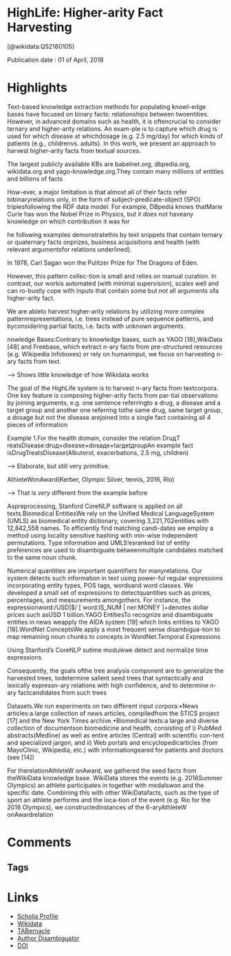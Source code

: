 
HighLife: Higher-arity Fact Harvesting
======================================
  
  [@wikidata:Q52160105]  
  
Publication date : 01 of April, 2018  

# Highlights

Text-based knowledge extraction methods for populating knowl-edge bases have focused on binary facts: relationships between twoentities. However, in advanced domains such as health, it is oftencrucial to consider ternary and higher-arity relations. An exam-ple is to capture which drug is used for which disease at whichdosage (e.g. 2.5 mg/day) for which kinds of patients (e.g., childrenvs. adults). In this work, we present an approach to harvest higher-arity facts from textual sources.

The largest publicly available KBs are babelnet.org, dbpedia.org, wikidata.org and yago-knowledge.org.They contain many millions of entities and billions of facts

How-ever, a major limitation is that almost all of their facts refer tobinaryrelations only, in the form of subject-predicate-object (SPO) triplesfollowing the RDF data model. For example, DBpedia knows thatMarie Curie has won the Nobel Prize in Physics, but it does not haveany knowledge on which contribution it was for

he following examples demonstratethis by text snippets that contain ternary or quaternary facts onprizes, business acquisitions and health (with relevant argumentsfor relations underlined).

In 1978, Carl Sagan won the Pulitzer Prize for The Dragons of Eden.

However, this pattern collec-tion is small and relies on manual curation. In contrast, our workis automated (with minimal supervision), scales well and can ro-bustly cope with inputs that contain some but not all arguments ofa higher-arity fact.

We are ableto harvest higher-arity relations by utilizing more complex patternrepresentations, i.e. trees instead of pure sequence patterns, and byconsidering partial facts, i.e. facts with unknown arguments.


nowledge Bases:Contrary to knowledge bases, such as YAGO [18],WikiData [48] and Freebase, which extract n-ary facts from pre-structured resources (e.g. Wikipedia Infoboxes) or rely on humaninput, we focus on harvesting n-ary facts from text.

--> Shows little knowledge of how Wikidata works

The goal of the HighLife system is to harvest n-ary facts from textcorpora. One key feature is composing higher-arity facts from par-tial observations by joining arguments, e.g. one sentence referringto a drug, a disease and a target group and another one referring tothe same drug, same target group, a dosage but not the disease arejoined into a single fact containing all 4 pieces of information

Example 1.For the health domain, consider the relation
DruдT reatsDisease:druд×disease×dosaдe×tarдetдroupAn example fact isDrugTreatsDisease(Albuterol, exacerbations, 2.5 mg, children)

--> Elaborate, but still very primitive.

AthleteWonAward(Kerber, Olympic Silver, tennis, 2016, Rio)

--> That is _very_ different from the example before


Aspreprocessing, Stanford CoreNLP software is applied on all texts.Biomedical EntitiesWe rely on the Unified Medical LanguageSystem (UMLS) as biomedical entity dictionary, covering 3,221,702entities with 12,842,558 names. To efficiently find matching candi-dates we employ a method using locality sensitive hashing with min-wise independent permutations. Type information and UMLS’esranked list of entity preferences are used to disambiguate betweenmultiple candidates matched to the same noun chunk.

Numerical quantities are important quantifiers for manyrelations. Our system detects such information in text using power-ful regular expressions incorporating entity types, POS tags, wordsand word classes. We developed a small set of expressions to detectquantities such as prices, percentages, and measurements amongothers. For instance, the expressionword:/USD|$/ [ word:IS_NUM | ner:MONEY ]+denotes dollar prices such asUSD 1 billion.YAGO EntitiesTo recognize and disambiguate entities in news weapply the AIDA system [19] which links entities to YAGO [18].WordNet ConceptsWe apply a most frequent sense disambigua-tion to map remaining noun chunks to concepts in WordNet.Temporal Expressions

Using Stanford’s CoreNLP sutime modulewe detect and normalize time expressions

Consequently, the goals ofthe tree analysis component are to generalize the harvested trees, todetermine salient seed trees that syntactically and lexically expressn-ary relations with high confidence, and to determine n-ary factcandidates from such trees

Datasets.We run experiments on two different input corpora:•News articles:a large collection of news articles, compiledfrom the STICS project [17] and the New York Times archive.•Biomedical texts:a large and diverse collection of documentson biomedicine and health, consisting of i) PubMed abstracts(Medline) as well as entire articles (Central) with scientific con-tent and specialized jargon, and ii) Web portals and encyclopedicarticles (from MayoClinic, Wikipedia, etc.) with informationgeared for patients and doctors (see [14])

For therelationAthleteW onAward, we gathered the seed facts from theWikiData knowledge base. WikiData stores the events (e.g. 2016Summer Olympics) an athlete participates in together with medalswon and the specific date. Combining this with other WikiDatafacts, such as the type of sport an athlete performs and the loca-tion of the event (e.g. Rio for the 2016 Olympics), we constructedinstances of the 6-aryAthleteW onAwardrelation
# Comments


## Tags

# Links
  
 * [Scholia Profile](https://scholia.toolforge.org/work/Q52160105)  
 * [Wikidata](https://www.wikidata.org/wiki/Q52160105)  
 * [TABernacle](https://tabernacle.toolforge.org/?#/tab/manual/Q52160105/P921%3BP4510)  
 * [Author Disambiguator](https://author-disambiguator.toolforge.org/work_item_oauth.php?id=Q52160105&batch_id=&match=1&author_list_id=&doit=Get+author+links+for+work)  
 * [DOI](https://doi.org/10.1145/3178876.3186000)  
